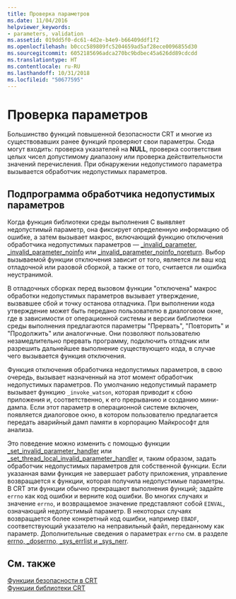 ```yaml
---
title: Проверка параметров
ms.date: 11/04/2016
helpviewer_keywords:
- parameters, validation
ms.assetid: 019dd5f0-dc61-4d2e-b4e9-b66409ddf1f2
ms.openlocfilehash: b0ccc589809fc5204659ad5af28ece0096855d30
ms.sourcegitcommit: 6052185696adca270bc9bdbec45a626dd89cdcdd
ms.translationtype: HT
ms.contentlocale: ru-RU
ms.lasthandoff: 10/31/2018
ms.locfileid: "50677595"
---
```

# <a name="parameter-validation"></a>Проверка параметров

Большинство функций повышенной безопасности CRT и многие из существовавших ранее функций проверяют свои параметры. Сюда могут входить: проверка указателей на **NULL**, проверка соответствия целых чисел допустимому диапазону или проверка действительности значений перечисления. При обнаружении недопустимого параметра вызывается обработчик недопустимых параметров.

## <a name="invalid-parameter-handler-routine"></a>Подпрограмма обработчика недопустимых параметров

Когда функция библиотеки среды выполнения C выявляет недопустимый параметр, она фиксирует определенную информацию об ошибке, а затем вызывает макрос, включающий функцию отключения обработчика недопустимых параметров — [_invalid_parameter](../c-runtime-library/reference/invalid-parameter-functions.md), [_invalid_parameter_noinfo](../c-runtime-library/reference/invalid-parameter-functions.md) или [_invalid_parameter_noinfo_noreturn](../c-runtime-library/reference/invalid-parameter-functions.md). Выбор вызываемой функции отключения зависит от того, является ли ваш код отладочной или разовой сборкой, а также от того, считается ли ошибка неустранимой.

В отладочных сборках перед вызовом функции "отключена" макрос обработки недопустимых параметров вызывает утверждение, вызвавшее сбой и точку останова отладчика. При выполнении кода утверждение может быть передано пользователю в диалоговом окне, где в зависимости от операционной системы и версии библиотеки среды выполнения предлагаются параметры "Прервать", "Повторить" и "Продолжить" или аналогичные. Они позволяют пользователю незамедлительно прервать программу, подключить отладчик или разрешить дальнейшее выполнение существующего кода, в случае чего вызывается функция отключения.

Функция отключения обработчика недопустимых параметров, в свою очередь, вызывает назначенный на этот момент обработчик недопустимых параметров. По умолчанию недопустимый параметр вызывает функцию `_invoke_watson`, которая приводит к сбою приложения и, соответственно, к его прерыванию и созданию мини-дампа. Если этот параметр в операционной системе включен, появляется диалоговое окно, в котором пользователю предлагается передать аварийный дамп памяти в корпорацию Майкрософт для анализа.

Это поведение можно изменить с помощью функции [_set_invalid_parameter_handler](../c-runtime-library/reference/set-invalid-parameter-handler-set-thread-local-invalid-parameter-handler.md) или [_set_thread_local_invalid_parameter_handler](../c-runtime-library/reference/set-invalid-parameter-handler-set-thread-local-invalid-parameter-handler.md) и, таким образом, задать обработчик недопустимых параметров для собственной функции. Если указанная вами функция не завершает работу приложения, управление возвращается к функции, которая получила недопустимые параметры. В CRT эти функции обычно прекращают выполнения функций; задайте `errno` как код ошибки и верните код ошибки. Во многих случаях и значение `errno`, и возвращаемое значение представляют собой `EINVAL`, означающий недопустимый параметр. В некоторых случаях возвращается более конкретный код ошибки, например `EBADF`, соответствующий указателю на неправильный файл, переданному как параметр. Дополнительные сведения о параметрах `errno` см. в разделе [errno, _doserrno, _sys_errlist и _sys_nerr](../c-runtime-library/errno-doserrno-sys-errlist-and-sys-nerr.md).

## <a name="see-also"></a>См. также

[Функции безопасности в CRT](../c-runtime-library/security-features-in-the-crt.md)<br/>
[Функции библиотеки CRT](../c-runtime-library/crt-library-features.md)